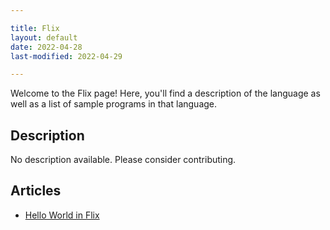 ```yaml
---

title: Flix
layout: default
date: 2022-04-28
last-modified: 2022-04-29

---
```


Welcome to the Flix page! Here, you'll find a description of the language as well as a list of sample programs in that language.

## Description

No description available. Please consider contributing.

## Articles

- [Hello World in Flix](https://sampleprograms.io/projects/hello-world/flix)